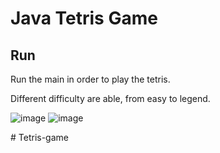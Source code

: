 # Java Tetris Game 

## Run
Run the main in order to play the tetris.

Different difficulty are able, from easy to legend.
 
![image](https://github.com/user-attachments/assets/05604b1d-d2be-4cd4-83a0-fccb3ac3a2bf)
![image](https://github.com/user-attachments/assets/5b8a31f0-f11d-4031-8d2c-dd8bbb929864)

#   T e t r i s - g a m e  
 